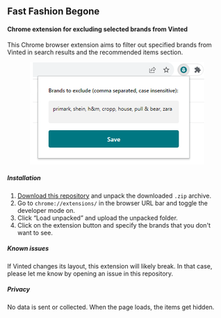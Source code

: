 ## Fast Fashion Begone
#### Chrome extension for excluding selected brands from Vinted

This Chrome browser extension aims to filter out specified brands from Vinted in search results and the recommended items section.

<p align="center">
  <img src="./screenshot.png">
</p>


##### Installation
1. [Download this repository](https://github.com/nonnullish/fast-fashion-begone/archive/refs/heads/main.zip) and unpack the downloaded `.zip` archive.
2. Go to `chrome://extensions/` in the browser URL bar and toggle the developer mode on.
3. Click “Load unpacked” and upload the unpacked folder.
4. Click on the extension button and specify the brands that you don't want to see.

##### Known issues
If Vinted changes its layout, this extension will likely break. In that case, please let me know by opening an issue in this repository.

##### Privacy
No data is sent or collected. When the page loads, the items get hidden. 
